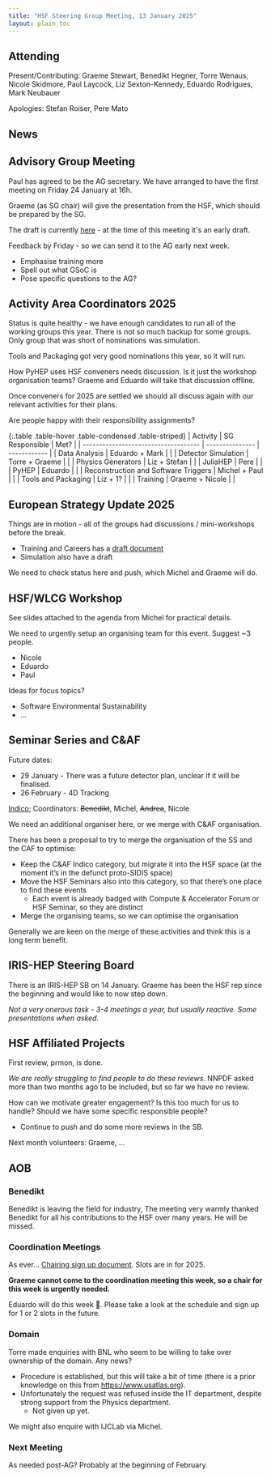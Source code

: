 ```yaml
---
title: "HSF Steering Group Meeting, 13 January 2025"
layout: plain_toc
---
```


## Attending

Present/Contributing: Graeme Stewart, Benedikt Hegner, Torre Wenaus, Nicole Skidmore, Paul Laycock, Liz Sexton-Kennedy, Eduardo Rodrigues, Mark Neubauer

Apologies: Stefan Roiser, Pere Mato

## News

## Advisory Group Meeting

Paul has agreed to be the AG secretary. We have arranged to have the first meeting on Friday 24 January at 16h.

Graeme (as SG chair) will give the presentation from the HSF, which should be prepared by the SG.

The draft is currently [here](https://docs.google.com/presentation/d/1tN782fwkT4RWdzvIM84FlKwAsVu5jM5tsB7FSDF7uUc/edit?usp=sharing) - at the time of this meeting it's an early draft.

Feedback by Friday - so we can send it to the AG early next week.

- Emphasise training more
- Spell out what GSoC is
- Pose specific questions to the AG?

## Activity Area Coordinators 2025

Status is quite healthy - we have enough candidates to run all of the working groups this year. There is not so much backup for some groups. Only group that was short of nominations was simulation.

Tools and Packaging got very good nominations this year, so it will run.

How PyHEP uses HSF conveners needs discussion. Is it just the workshop organisation teams? Graeme and Eduardo will take that discussion offline.

Once conveners for 2025 are settled we should all discuss again with our relevant activities for their plans.

Are people happy with their responsibility assignments?

{:.table .table-hover .table-condensed .table-striped}
| Activity                             | SG Responsible  | Met?         |
| ------------------------------------ | --------------- | ------------ |
| Data Analysis                        | Eduardo + Mark  |              |
| Detector Simulation                  | Torre + Graeme  |              |
| Physics Generators                   | Liz + Stefan    |              |
| JuliaHEP                             | Pere            |              |
| PyHEP                                | Eduardo         |              |
| Reconstruction and Software Triggers | Michel + Paul   |              |
| Tools and Packaging                  | Liz + 1?        |              |
| Training                             | Graeme + Nicole |              |

## European Strategy Update 2025

Things are in motion - all of the groups had discussions / mini-workshops before the break.

- Training and Careers has a [draft document](https://docs.google.com/document/d/1MRQU0_w8BlXb1ae8w0LTaMaRSyD8a4YPVZCK0edF5VM/edit?usp=sharing)
- Simulation also have a draft

We need to check status here and push, which Michel and Graeme will do.

## HSF/WLCG Workshop

See slides attached to the agenda from Michel for practical details.

We need to urgently setup an organising team for this event. Suggest ~3 people.

- Nicole
- Eduardo
- Paul

Ideas for focus topics?

- Software Environmental Sustainability
- ...

## Seminar Series and C&AF

Future dates:

- 29 January - There was a future detector plan, unclear if it will be finalised.
- 26 February - 4D Tracking

[Indico](https://indico.cern.ch/category/18810/); Coordinators: ~~Benedikt~~, Michel, ~~Andrea~~, Nicole

We need an additional organiser here, or we merge with C&AF organisation.

There has been a proposal to try to merge the organisation of the SS and the CAF to optimise:

- Keep the C&AF Indico category, but migrate it into the HSF space (at the moment it’s in the defunct proto-SIDIS space)
- Move the HSF Seminars also into this category, so that there’s one place to find these events
    - Each event is already badged with Compute & Accelerator Forum or HSF Seminar, so they are distinct
- Merge the organising teams, so we can optimise the organisation

Generally we are keen on the merge of these activities and think this is a long term benefit.

## IRIS-HEP Steering Board

There is an IRIS-HEP SB on 14 January. Graeme has been the HSF rep since the beginning and would like to now step down.

*Not a very onerous task - 3-4 meetings a year, but usually reactive. Some presentations when asked.*

## HSF Affiliated Projects

First review, prmon, is done.

*We are really struggling to find people to do these reviews.* NNPDF asked more than two months ago to be included, but so far we have no review.

How can we motivate greater engagement? Is this too much for us to handle? Should we have some specific responsible people?

- Continue to push and do some more reviews in the SB.

Next month volunteers: Graeme, ...

## AOB

### Benedikt

Benedikt is leaving the field for industry, The meeting very warmly thanked Benedikt for all his contributions to the HSF over many years. He will be missed.

### Coordination Meetings

As ever... [Chairing sign up document](https://docs.google.com/spreadsheets/d/1Z1Z4payCpieOLiVFcC6y9j-KCj71u6xX232LHUgIHfI/edit). Slots are in for 2025.

**Graeme cannot come to the coordination meeting this week, so a chair for this week is urgently needed.**

Eduardo will do this week 🙏. Please take a look at the schedule and sign up for 1 or 2 slots in the future.

### Domain

Torre made enquiries with BNL who seem to be willing to take over ownership of the domain. Any news?

- Procedure is established, but this will take a bit of time (there is a prior knowledge on this from <https://www.usatlas.org>).
- Unfortunately the request was refused inside the IT department, despite strong support from the Physics department.
    - Not given up yet.

We might also enquire with IJCLab via Michel.

### Next Meeting

As needed post-AG? Probably at the beginning of February.
